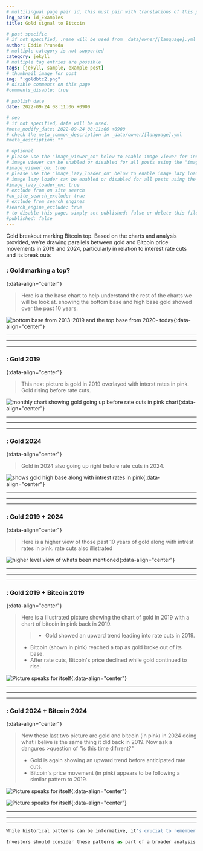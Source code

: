 ```yaml
---
# multilingual page pair id, this must pair with translations of this page. (This name must be unique)
lng_pair: id_Examples
title: Gold signal to Bitcoin 

# post specific
# if not specified, .name will be used from _data/owner/[language].yml
author: Eddie Pruneda
# multiple category is not supported
category: jekyll
# multiple tag entries are possible
tags: [jekyll, sample, example post]
# thumbnail image for post
img: ":goldbtc2.png"
# disable comments on this page
#comments_disable: true

# publish date
date: 2022-09-24 08:11:06 +0900

# seo
# if not specified, date will be used.
#meta_modify_date: 2022-09-24 08:11:06 +0900
# check the meta_common_description in _data/owner/[language].yml
#meta_description: ""

# optional
# please use the "image_viewer_on" below to enable image viewer for individual pages or posts (_posts/ or [language]/_posts folders).
# image viewer can be enabled or disabled for all posts using the "image_viewer_posts: true" setting in _data/conf/main.yml.
#image_viewer_on: true
# please use the "image_lazy_loader_on" below to enable image lazy loader for individual pages or posts (_posts/ or [language]/_posts folders).
# image lazy loader can be enabled or disabled for all posts using the "image_lazy_loader_posts: true" setting in _data/conf/main.yml.
#image_lazy_loader_on: true
# exclude from on site search
#on_site_search_exclude: true
# exclude from search engines
#search_engine_exclude: true
# to disable this page, simply set published: false or delete this file
#published: false
---
```


<!-- outline-start -->

Gold breakout marking Bitcoin top. Based on the charts and analysis provided, we're drawing parallels between gold and Bitcoin price movements in 2019 and 2024, particularly in relation to interest rate cuts and its break outs

<!-- outline-end -->

### : Gold marking a top?
{:data-align="center"}

>Here is a the base chart to help understand the rest of the charts we will be look at. showing the bottom base and high base gold showed over the past 10 years. 

![bottom base from 2013-2019 and the top base from 2020- today ](:past.png){:data-align="center"}

***
***
***

### : Gold 2019 
{:data-align="center"}

>This next picture is gold in 2019 overlayed with interst rates in pink. Gold rising before rate cuts. 


![monthly chart showing gold going up before rate cuts in pink chart](:gold2019.png){:data-align="center"}

***
***
***

### : Gold 2024
{:data-align="center"}

>Gold in 2024 also going up right before rate cuts in 2024. 

![shows gold high base along with intrest rates in pink](:Gold2024.png){:data-align="center"}

***
***
***

### : Gold 2019 + 2024
{:data-align="center"}

>Here is a higher view of those past 10 years of gold along with intrest rates in pink. rate cuts also illistrated

![higher level view of whats been mentioned ](:gold1924.png){:data-align="center"}

***
***
***

### : Gold 2019 + Bitcoin 2019
{:data-align="center"}

>Here is a illustrated picture showing the chart of gold in 2019 with a chart of bitcoin in pink back in 2019.
>>- Gold showed an upward trend leading into rate cuts in 2019.
>- Bitcoin (shown in pink) reached a top as gold broke out of its base.
>- After rate cuts, Bitcoin's price declined while gold continued to rise.

![Picture speaks for itself](:goldbtc.png){:data-align="center"}

***
***
***

### : Gold 2024 + Bitcoin 2024
{:data-align="center"}

>Now these last two picture are gold and bitcoin (in pink) in 2024 doing what i belive is the same thing it did back in 2019. Now ask a dangures >question of "is this time difrrent?"
>- Gold is again showing an upward trend before anticipated rate cuts.
>- Bitcoin's price movement (in pink) appears to be following a similar pattern to 2019.


![Picture speaks for itself](:goldbtc2.png){:data-align="center"}

![Picture speaks for itself](:goldbtc3.png){:data-align="center"}

***
***
***

```python
While historical patterns can be informative, it's crucial to remember that market conditions and dynamics can change. The question "Is this time different?" is indeed pertinent, as past performance doesn't guarantee future results. Various factors, including regulatory changes, technological advancements, and global economic conditions, could influence these assets differently in 2024 compared to 2019.

Investors should consider these patterns as part of a broader analysis and not rely solely on historical comparisons when making investment decisions.
```
